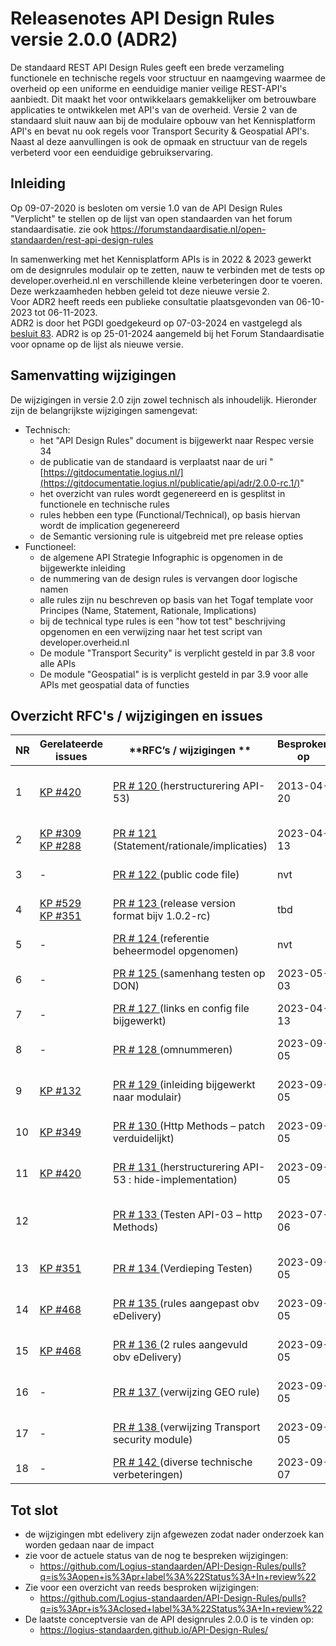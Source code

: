 # Releasenotes API Design Rules versie 2.0.0 (ADR2)

De standaard REST API Design Rules geeft een brede verzameling functionele en technische regels voor structuur en naamgeving waarmee de overheid op een uniforme en eenduidige manier veilige REST-API's aanbiedt. Dit maakt het voor ontwikkelaars gemakkelijker om betrouwbare applicaties  te ontwikkelen met API's van de overheid. Versie 2 van de standaard sluit nauw aan bij de modulaire opbouw van het Kennisplatform API's en bevat nu ook regels voor Transport Security & Geospatial API's. Naast al deze aanvullingen is ook de opmaak en structuur van de regels verbeterd voor een eenduidige gebruikservaring.

## Inleiding
Op 09-07-2020 is besloten om versie 1.0 van de API Design Rules "Verplicht" te stellen op de lijst van open standaarden van het forum standaardisatie. zie ook https://forumstandaardisatie.nl/open-standaarden/rest-api-design-rules

In samenwerking met het Kennisplatform APIs is in 2022 & 2023 gewerkt om de designrules modulair op te zetten, nauw te verbinden met de tests op developer.overheid.nl en verschillende kleine verbeteringen door te voeren. Deze werkzaamheden hebben geleid tot deze nieuwe versie 2.  
Voor ADR2 heeft reeds een publieke consultatie plaatsgevonden van 06-10-2023 tot 06-11-2023.  
ADR2 is door het PGDI goedgekeurd op 07-03-2024 en vastgelegd als [besluit 83](https://pgdi.nl/file/download/e3bd0ba3-a117-42f2-b4e1-d56105b88f96/20240418-pgdi-02-verslagen-voorraadagenda-actie-en-besluitenlijst.pdf).
ADR2 is op 25-01-2024 aangemeld bij het Forum Standaardisatie voor opname op de lijst als nieuwe versie.

## Samenvatting wijzigingen

De wijzigingen in versie 2.0 zijn zowel technisch als inhoudelijk. Hieronder zijn de belangrijkste wijzigingen samengevat:

- Technisch:
  - het "API Design Rules" document is bijgewerkt naar Respec versie 34
  - de publicatie van de standaard is verplaatst naar de uri "[https://gitdocumentatie.logius.nl/](https://gitdocumentatie.logius.nl/publicatie/api/adr/2.0.0-rc.1/)"
  - het overzicht van rules wordt gegenereerd en is gesplitst in functionele en technische rules
  - rules hebben een type (Functional/Technical), op basis hiervan wordt de implication gegenereerd
  - de Semantic versioning rule is uitgebreid met pre release opties
- Functioneel:
  - de algemene API Strategie Infographic is opgenomen in de bijgewerkte inleiding
  - de nummering van de design rules is vervangen door logische namen
  - alle rules zijn nu beschreven op basis van het Togaf template voor Principes (Name, Statement, Rationale, Implications)
  - bij de technical type rules is een "how tot test" beschrijving opgenomen en een verwijzing naar het test script van developer.overheid.nl
  - De module "Transport Security" is verplicht gesteld in par 3.8 voor alle APIs
  - De module "Geospatial" is is verplicht gesteld in par 3.9 voor alle APIs met geospatial data of functies
  

## Overzicht RFC's / wijzigingen en issues

| **NR** | **Gerelateerde issues**                                      | **RFC’s / wijzigingen **                               | **Besproken op** | **Status**                             |
| ------ | ------------------------------------------------------------ | -------------------------------------------------------- | ---------------- | -------------------------------------- |
| 1      | [KP #420](https://github.com/Geonovum/KP-APIs/issues/420)    | [PR # 120 ](https://github.com/Logius-standaarden/API-Design-Rules/pull/120) (herstructurering API-53)                       | 2013-04-20       | Gesloten.  Inhoud opgenomen in PR #131 |
| 2      | [KP #309](https://github.com/Geonovum/KP-APIs/issues/309)<br>[KP #288](https://github.com/Geonovum/KP-APIs/issues/288) | [PR # 121 ](https://github.com/Logius-standaarden/API-Design-Rules/pull/121) (Statement/rationale/implicaties)               | 2023-04-13       | Gereed (minor change) |
| 3      | -                                                            | [PR # 122 ](https://github.com/Logius-standaarden/API-Design-Rules/pull/122) (public code file)                              | nvt              | Gereed (patch)                        |
| 4      | [KP #529](https://github.com/Geonovum/KP-APIs/issues/529)<br>[KP #351](https://github.com/Geonovum/KP-APIs/issues/351) | [PR # 123 ](https://github.com/Logius-standaarden/API-Design-Rules/pull/123) (release version  format bijv  1.0.2-rc)        | tbd              | Gereed (minor change) |
| 5      | -                                                            | [PR # 124 ](https://github.com/Logius-standaarden/API-Design-Rules/pull/124) (referentie beheermodel opgenomen)              | nvt              | Gereed (patch)                         |
| 6      | -                                                            | [PR # 125 ](https://github.com/Logius-standaarden/API-Design-Rules/pull/125) (samenhang testen op DON)                       | 2023-05-03       | Gereed (minor change)                  |
| 7      | -                                                            | [PR # 127 ](https://github.com/Logius-standaarden/API-Design-Rules/pull/127) (links en config  file bijgewerkt)              | 2023-04-13       | Gereed (patch)                         |
| 8      | -                                                            | [PR # 128 ](https://github.com/Logius-standaarden/API-Design-Rules/pull/128) (omnummeren)                                    | 2023-09-05 | Gereed (minor change)                  |
| 9      | [KP #132](https://github.com/Geonovum/KP-APIs/issues/132)    | [PR # 129 ](https://github.com/Logius-standaarden/API-Design-Rules/pull/129) (inleiding bijgewerkt naar modulair)            | 2023-09-05       | Gereed (minor change)                  |
| 10     | [KP #349](https://github.com/Geonovum/KP-APIs/issues/349)    | [PR # 130 ](https://github.com/Logius-standaarden/API-Design-Rules/pull/130) (Http Methods –  patch verduidelijkt)           | 2023-09-05       | Gereed (minor change)                  |
| 11     | [KP #420](https://github.com/Geonovum/KP-APIs/issues/420)    | [PR # 131 ](https://github.com/Logius-standaarden/API-Design-Rules/pull/131) (herstructurering API-53 : hide-implementation) | 2023-09-05       | Gereed (minor change)                  |
| 12     |                                                              | [PR # 133 ](https://github.com/Logius-standaarden/API-Design-Rules/pull/133) (Testen API-03 – http Methods)                  | 2023-07-06       | Gereed (Opgenomen in RFC #134)         |
| 13     | [KP #351](https://github.com/Geonovum/KP-APIs/issues/351)    | [PR # 134 ](https://github.com/Logius-standaarden/API-Design-Rules/pull/134) (Verdieping Testen)                             | 2023-09-05       | Gereed (minor change)                  |
| 14     | [KP #468](https://github.com/Geonovum/KP-APIs/issues/468)    | [PR # 135 ](https://github.com/Logius-standaarden/API-Design-Rules/pull/135) (rules  aangepast obv eDelivery)                | 2023-09-05       | Afgewezen (minor change)                  |
| 15     | [KP #468](https://github.com/Geonovum/KP-APIs/issues/468)    | [PR # 136 ](https://github.com/Logius-standaarden/API-Design-Rules/pull/136) (2 rules  aangevuld obv eDelivery)              | 2023-09-05       | Afgewezen (minor change)                  |
| 16     | -                                                            | [PR # 137 ](https://github.com/Logius-standaarden/API-Design-Rules/pull/137) (verwijzing GEO rule)                           | 2023-09-05       | Gereed (minor change)                  |
| 17     | -                                                            | [PR # 138 ](https://github.com/Logius-standaarden/API-Design-Rules/pull/138) (verwijzing Transport security module)          | 2023-09-05       | Gereed (minor change)                  |
| 18 | - | [PR # 142 ](https://github.com/Logius-standaarden/API-Design-Rules/pull/142) (diverse technische verbeteringen) | 2023-09-07 | Gereed (patch) |

## Tot slot

- de wijzigingen mbt edelivery zijn afgewezen zodat nader onderzoek kan worden gedaan naar de impact 
- zie voor de actuele status van de nog te bespreken wijzigingen:
  - https://github.com/Logius-standaarden/API-Design-Rules/pulls?q=is%3Aopen+is%3Apr+label%3A%22Status%3A+In+review%22
- Zie voor een overzicht van reeds besproken wijzigingen:
  - https://github.com/Logius-standaarden/API-Design-Rules/pulls?q=is%3Apr+is%3Aclosed+label%3A%22Status%3A+In+review%22
- De laatste conceptversie van de API designrules 2.0.0 is te vinden op:
  - https://logius-standaarden.github.io/API-Design-Rules/ 